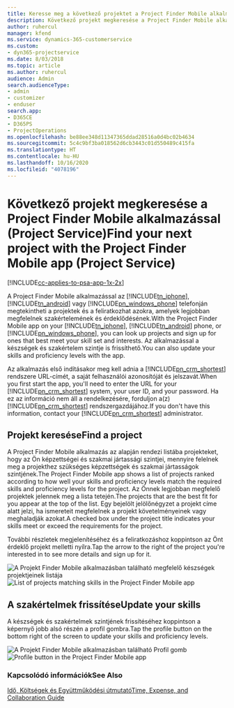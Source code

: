 ```yaml
---
title: Keresse meg a következő projektet a Project Finder Mobile alkalmazással
description: Következő projekt megkeresése a Project Finder Mobile alkalmazással a Project Service szolgáltatáshoz
author: ruhercul
manager: kfend
ms.service: dynamics-365-customerservice
ms.custom:
- dyn365-projectservice
ms.date: 8/03/2018
ms.topic: article
ms.author: ruhercul
audience: Admin
search.audienceType:
- admin
- customizer
- enduser
search.app:
- D365CE
- D365PS
- ProjectOperations
ms.openlocfilehash: be88ee348d11347365ddad28516a0d4bc02b4634
ms.sourcegitcommit: 5c4c9bf3ba018562d6cb3443c01d550489c415fa
ms.translationtype: HT
ms.contentlocale: hu-HU
ms.lasthandoff: 10/16/2020
ms.locfileid: "4078196"
---
```

# <a name="find-your-next-project-with-the-project-finder-mobile-app-project-service"></a><span data-ttu-id="b1b30-103">Következő projekt megkeresése a Project Finder Mobile alkalmazással (Project Service)</span><span class="sxs-lookup"><span data-stu-id="b1b30-103">Find your next project with the Project Finder Mobile app (Project Service)</span></span>

[!INCLUDE[cc-applies-to-psa-app-1x-2x](../includes/cc-applies-to-psa-app-1x-2x.md)]

<span data-ttu-id="b1b30-104">A Project Finder Mobile alkalmazással az [!INCLUDE[tn_iphone](../includes/tn-iphone.md)], [!INCLUDE[tn_android](../includes/tn-android.md)] vagy [!INCLUDE[pn_windows_phone](../includes/pn-windows-phone.md)] telefonján megtekintheti a projektek és a feliratkozhat azokra, amelyek legjobban megfelelnek szakértelemének és érdeklődésének.</span><span class="sxs-lookup"><span data-stu-id="b1b30-104">With the Project Finder Mobile app on your [!INCLUDE[tn_iphone](../includes/tn-iphone.md)], [!INCLUDE[tn_android](../includes/tn-android.md)] phone, or [!INCLUDE[pn_windows_phone](../includes/pn-windows-phone.md)], you can look up projects and sign up for ones that best meet your skill set and interests.</span></span> <span data-ttu-id="b1b30-105">Az alkalmazással a készségek és szakértelem szintje is frissíthető.</span><span class="sxs-lookup"><span data-stu-id="b1b30-105">You can also update your skills and proficiency levels with the app.</span></span>  
  
 <span data-ttu-id="b1b30-106">Az alkalmazás első indításakor meg kell adnia a [!INCLUDE[pn_crm_shortest](../includes/pn-crm-shortest.md)] rendszere URL-címét, a saját felhasználói azonosítóját és jelszavát.</span><span class="sxs-lookup"><span data-stu-id="b1b30-106">When you first start the app, you'll need to enter the URL for your [!INCLUDE[pn_crm_shortest](../includes/pn-crm-shortest.md)] system, your user ID, and your password.</span></span> <span data-ttu-id="b1b30-107">Ha ez az információ nem áll a rendelkezésére, forduljon a(z) [!INCLUDE[pn_crm_shortest](../includes/pn-crm-shortest.md)] rendszergazdájához.</span><span class="sxs-lookup"><span data-stu-id="b1b30-107">If you don't have this information,  contact your [!INCLUDE[pn_crm_shortest](../includes/pn-crm-shortest.md)] administrator.</span></span>  
  
## <a name="find-a-project"></a><span data-ttu-id="b1b30-108">Projekt keresése</span><span class="sxs-lookup"><span data-stu-id="b1b30-108">Find a project</span></span>  
 <span data-ttu-id="b1b30-109">A Project Finder Mobile alkalmazás az alapján rendezi listába projekteket, hogy az Ön képzettségei és szakmai jártassági szintjei, mennyire felelnek meg a projekthez szükséges képzettségek és szakmai jártasságok szintjének.</span><span class="sxs-lookup"><span data-stu-id="b1b30-109">The Project Finder Mobile app shows a list of projects ranked according to how well your skills and proficiency levels match the required skills and proficiency levels for the project.</span></span> <span data-ttu-id="b1b30-110">Az Önnek legjobban megfelelő projektek jelennek meg a lista tetején.</span><span class="sxs-lookup"><span data-stu-id="b1b30-110">The projects that are the best fit for you appear at the top of the list.</span></span> <span data-ttu-id="b1b30-111">Egy bejelölt jelölőnégyzet a projekt címe alatt jelzi, ha ismereteit megfelelnek a projekt követelményeinek vagy meghaladják azokat.</span><span class="sxs-lookup"><span data-stu-id="b1b30-111">A checked box under the project title indicates your skills meet or exceed the requirements for the project.</span></span>  
  
 <span data-ttu-id="b1b30-112">További részletek megjelenítéséhez és a feliratkozáshoz koppintson az Önt érdeklő projekt melletti nyílra.</span><span class="sxs-lookup"><span data-stu-id="b1b30-112">Tap the arrow to the right of the project you're interested in to see more details and sign up for it.</span></span>  
  
 <span data-ttu-id="b1b30-113">![A Projekt Finder Mobile alkalmazásban található megfelelő készségek projektjeinek listája](../psa/media/project-service-project-finder-list.png "A Projekt Finder Mobile alkalmazásban található megfelelő készségek projektjeinek listája")</span><span class="sxs-lookup"><span data-stu-id="b1b30-113">![List of projects matching skills in the Project Finder Mobile app](../psa/media/project-service-project-finder-list.png "List of projects matching skills in the Project Finder Mobile app")</span></span>  
  
## <a name="update-your-skills"></a><span data-ttu-id="b1b30-114">A szakértelmek frissítése</span><span class="sxs-lookup"><span data-stu-id="b1b30-114">Update your skills</span></span>  
 <span data-ttu-id="b1b30-115">A készségek és szakértelmek szintjének frissítéséhez koppintson a képernyő jobb alsó részén a profil gombra.</span><span class="sxs-lookup"><span data-stu-id="b1b30-115">Tap the profile button on the bottom right of the screen to update your skills and proficiency levels.</span></span>  
  
 <span data-ttu-id="b1b30-116">![A Projekt Finder Mobile alkalmazásban található Profil gomb](../psa/media/project-service-project-finder-profile.png "A Projekt Finder Mobile alkalmazásban található Profil gomb")</span><span class="sxs-lookup"><span data-stu-id="b1b30-116">![Profile button in the Project Finder Mobile app](../psa/media/project-service-project-finder-profile.png "Profile button in the Project Finder Mobile app")</span></span>  
  
### <a name="see-also"></a><span data-ttu-id="b1b30-117">Kapcsolódó információk</span><span class="sxs-lookup"><span data-stu-id="b1b30-117">See Also</span></span>  
 [<span data-ttu-id="b1b30-118">Idő, Költségek és Együttműködési útmutató</span><span class="sxs-lookup"><span data-stu-id="b1b30-118">Time, Expense, and Collaboration Guide</span></span>](../psa/time-expense-collaboration-guide.md)
